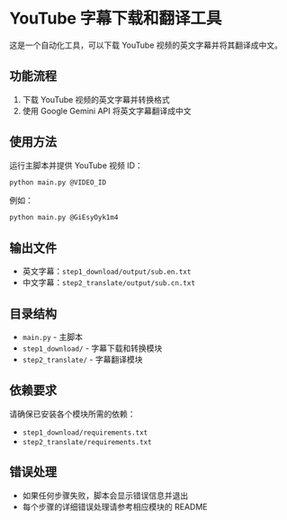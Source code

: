 # YouTube 字幕下载和翻译工具

这是一个自动化工具，可以下载 YouTube 视频的英文字幕并将其翻译成中文。

## 功能流程

1. 下载 YouTube 视频的英文字幕并转换格式
2. 使用 Google Gemini API 将英文字幕翻译成中文

## 使用方法

运行主脚本并提供 YouTube 视频 ID：

```bash
python main.py @VIDEO_ID
```

例如：
```bash
python main.py @GiEsyOyk1m4
```

## 输出文件

- 英文字幕：`step1_download/output/sub.en.txt`
- 中文字幕：`step2_translate/output/sub.cn.txt`

## 目录结构

- `main.py` - 主脚本
- `step1_download/` - 字幕下载和转换模块
- `step2_translate/` - 字幕翻译模块

## 依赖要求

请确保已安装各个模块所需的依赖：
- `step1_download/requirements.txt`
- `step2_translate/requirements.txt`

## 错误处理

- 如果任何步骤失败，脚本会显示错误信息并退出
- 每个步骤的详细错误处理请参考相应模块的 README 